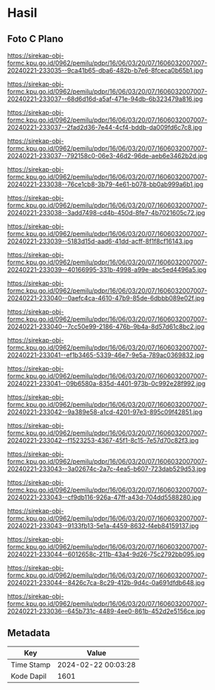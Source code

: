 # Hasil

## Foto C Plano

https://sirekap-obj-formc.kpu.go.id/0962/pemilu/pdpr/16/06/03/20/07/1606032007007-20240221-233035--9ca41b65-dba6-482b-b7e6-8fceca0b65b1.jpg

https://sirekap-obj-formc.kpu.go.id/0962/pemilu/pdpr/16/06/03/20/07/1606032007007-20240221-233037--68d6d16d-a5af-471e-94db-6b323479a816.jpg

https://sirekap-obj-formc.kpu.go.id/0962/pemilu/pdpr/16/06/03/20/07/1606032007007-20240221-233037--2fad2d36-7e44-4cf4-bddb-da009fd6c7c8.jpg

https://sirekap-obj-formc.kpu.go.id/0962/pemilu/pdpr/16/06/03/20/07/1606032007007-20240221-233037--792158c0-06e3-46d2-96de-aeb6e3462b2d.jpg

https://sirekap-obj-formc.kpu.go.id/0962/pemilu/pdpr/16/06/03/20/07/1606032007007-20240221-233038--76ce1cb8-3b79-4e61-b078-bb0ab999a6b1.jpg

https://sirekap-obj-formc.kpu.go.id/0962/pemilu/pdpr/16/06/03/20/07/1606032007007-20240221-233038--3add7498-cd4b-450d-8fe7-4b7021605c72.jpg

https://sirekap-obj-formc.kpu.go.id/0962/pemilu/pdpr/16/06/03/20/07/1606032007007-20240221-233039--5183d15d-aad6-41dd-acff-8f1f8cf16143.jpg

https://sirekap-obj-formc.kpu.go.id/0962/pemilu/pdpr/16/06/03/20/07/1606032007007-20240221-233039--40166995-331b-4998-a99e-abc5ed4496a5.jpg

https://sirekap-obj-formc.kpu.go.id/0962/pemilu/pdpr/16/06/03/20/07/1606032007007-20240221-233040--0aefc4ca-4610-47b9-85de-6dbbb089e02f.jpg

https://sirekap-obj-formc.kpu.go.id/0962/pemilu/pdpr/16/06/03/20/07/1606032007007-20240221-233040--7cc50e99-2186-476b-9b4a-8d57d61c8bc2.jpg

https://sirekap-obj-formc.kpu.go.id/0962/pemilu/pdpr/16/06/03/20/07/1606032007007-20240221-233041--ef1b3465-5339-46e7-9e5a-789ac0369832.jpg

https://sirekap-obj-formc.kpu.go.id/0962/pemilu/pdpr/16/06/03/20/07/1606032007007-20240221-233041--09b6580a-835d-4401-973b-0c992e28f992.jpg

https://sirekap-obj-formc.kpu.go.id/0962/pemilu/pdpr/16/06/03/20/07/1606032007007-20240221-233042--9a389e58-a1cd-4201-97e3-895c09f42851.jpg

https://sirekap-obj-formc.kpu.go.id/0962/pemilu/pdpr/16/06/03/20/07/1606032007007-20240221-233042--f1523253-4367-45f1-8c15-7e57d70c82f3.jpg

https://sirekap-obj-formc.kpu.go.id/0962/pemilu/pdpr/16/06/03/20/07/1606032007007-20240221-233043--3a02674c-2a7c-4ea5-b607-723dab529d53.jpg

https://sirekap-obj-formc.kpu.go.id/0962/pemilu/pdpr/16/06/03/20/07/1606032007007-20240221-233043--cf9db116-926a-47ff-a43d-704dd5588280.jpg

https://sirekap-obj-formc.kpu.go.id/0962/pemilu/pdpr/16/06/03/20/07/1606032007007-20240221-233043--9133fb13-5e1a-4459-8632-f4eb84159137.jpg

https://sirekap-obj-formc.kpu.go.id/0962/pemilu/pdpr/16/06/03/20/07/1606032007007-20240221-233044--6012658c-211b-43a4-9d26-75c2792bb095.jpg

https://sirekap-obj-formc.kpu.go.id/0962/pemilu/pdpr/16/06/03/20/07/1606032007007-20240221-233044--8426c7ca-8c29-412b-9d4c-0a691dfdb648.jpg

https://sirekap-obj-formc.kpu.go.id/0962/pemilu/pdpr/16/06/03/20/07/1606032007007-20240221-233036--645b731c-4489-4ee0-861b-452d2e5156ce.jpg


## Metadata

| Key        | Value               |
| ---------- | ------------------- |
| Time Stamp | 2024-02-22 00:03:28 |
| Kode Dapil | 1601                |




